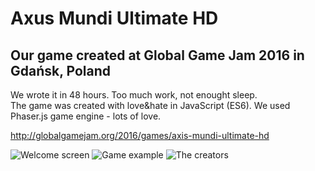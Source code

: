 # Axus Mundi Ultimate HD
## Our game created at Global Game Jam 2016 in Gdańsk, Poland

We wrote it in 48 hours. Too much work, not enought sleep.
</br>
The game was created with love&hate in JavaScript (ES6). We used Phaser.js game engine - lots of love.

http://globalgamejam.org/2016/games/axis-mundi-ultimate-hd

![Welcome screen](http://globalgamejam.org/sites/default/files/styles/game_sidebar__wide/public/game/featured_image/warstwa_4.jpg?itok=ySHlYt25)
![Game example](http://globalgamejam.org/sites/default/files/styles/game_content__wide/public/games/screenshots/warstwa_1.png?itok=V7f3v_CO)
![The creators](http://globalgamejam.org/sites/default/files/styles/game_sidebar__wide/public/games/team_pictures/team_194.jpg?itok=76yJVr5J)
